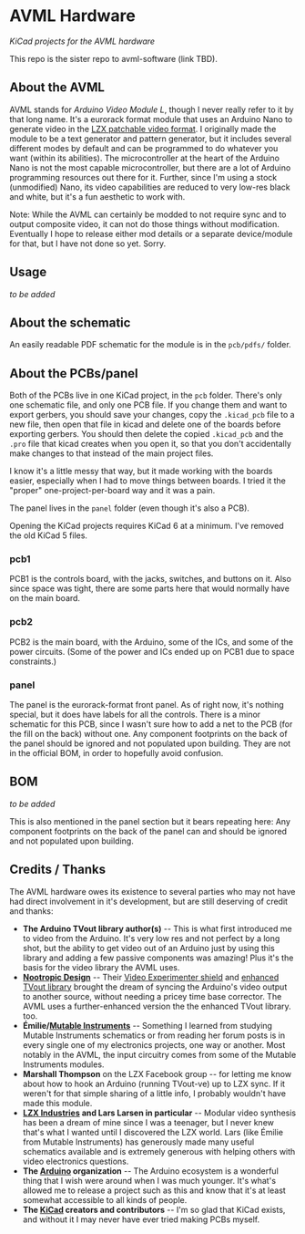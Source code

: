 AVML Hardware
=============

*KiCad projects for the AVML hardware*

This repo is the sister repo to avml-software (link TBD).
<!-- FIXME: add this link to the repo! -->

About the AVML
--------------

AVML stands for *Arduino Video Module L*, though I never really refer to it by that long name. It's a eurorack format module that uses an Arduino Nano to generate video in the [LZX patchable video format](https://lzxindustries.net). I originally made the module to be a text generator and pattern generator, but it includes several different modes by default and can be programmed to do whatever you want (within its abilities). The microcontroller at the heart of the Arduino Nano is not the most capable microcontroller, but there are a lot of Arduino programming resources out there for it. Further, since I'm using a stock (unmodified) Nano, its video capabilities are reduced to very low-res black and white, but it's a fun aesthetic to work with.

Note: While the AVML can certainly be modded to not require sync and to output composite video, it can not do those things without modification. Eventually I hope to release either mod details or a separate device/module for that, but I have not done so yet. Sorry.

Usage
-----

*to be added*
<!-- FIXME: add this info! -->
<!-- maybe link to another page somewhere? or have a usage file? -->

About the schematic
-------------------

An easily readable PDF schematic for the module is in the `pcb/pdfs/` folder.


About the PCBs/panel
--------------------

Both of the PCBs live in one KiCad project, in the `pcb` folder. There's only one schematic file, and only one PCB file. If you change them and want to export gerbers, you should save your changes, copy the `.kicad_pcb` file to a new file, then open that file in kicad and delete one of the boards before exporting gerbers. You should then delete the copied `.kicad_pcb` and the `.pro` file that kicad creates when you open it, so that you don't accidentally make changes to that instead of the main project files.

I know it's a little messy that way, but it made working with the boards easier, especially when I had to move things between boards. I tried it the "proper" one-project-per-board way and it was a pain.

The panel lives in the `panel` folder (even though it's also a PCB).

Opening the KiCad projects requires KiCad 6 at a minimum. I've removed the old KiCad 5 files.

### pcb1

PCB1 is the controls board, with the jacks, switches, and buttons on it. Also since space was tight, there are some parts here that would normally have on the main board.


### pcb2

PCB2 is the main board, with the Arduino, some of the ICs, and some of the power circuits. (Some of the power and ICs ended up on PCB1 due to space constraints.)


### panel

The panel is the eurorack-format front panel. As of right now, it's nothing special, but it does have labels for all the controls. There is a minor schematic for this PCB, since I wasn't sure how to add a net to the PCB (for the fill on the back) without one. Any component footprints on the back of the panel should be ignored and not populated upon building. They are not in the official BOM, in order to hopefully avoid confusion.

BOM
---

*to be added*
<!-- FIXME: add this info! -->

This is also mentioned in the panel section but it bears repeating here: Any component footprints on the back of the panel can and should be ignored and not populated upon building.


Credits / Thanks
----------------

The AVML hardware owes its existence to several parties who may not have had direct involvement in it's development, but are still deserving of credit and thanks:

- **The Arduino TVout library author(s)** -- This is what first introduced me to video from the Arduino. It's very low res and not perfect by a long shot, but the ability to get video out of an Arduino just by using this library and adding a few passive components was amazing! Plus it's the basis for the video library the AVML uses.
- **[Nootropic Design](https://nootropicdesign.com)** -- Their [Video Experimenter shield](https://nootropicdesign.com/video-experimenter/) and [enhanced TVout library](https://github.com/nootropicdesign/arduino-tvout-ve) brought the dream of syncing the Arduino's video output to another source, without needing a pricey time base corrector. The AVML uses a further-enhanced version the the enhanced TVout library. too.
- **Émilie/[Mutable Instruments](https://mutable-instruments.net)** -- Something I learned from studying Mutable Instruments schematics or from reading her forum posts is in every single one of my electronics projects, one way or another. Most notably in the AVML, the input circuitry comes from some of the Mutable Instruments modules. 
- **Marshall Thompson** on the LZX Facebook group -- for letting me know about how to hook an Arduino (running TVout-ve) up to LZX sync. If it weren't for that simple sharing of a little info, I probably wouldn't have made this module.
- **[LZX Industries](https://lzxindustries.net/pages/about-us) and Lars Larsen in particular** -- Modular video synthesis has been a dream of mine since I was a teenager, but I never knew that's what I wanted until I discovered the LZX world. Lars (like Émilie from Mutable Instruments) has generously made many useful schematics available and is extremely generous with helping others with video electronics questions.
- **The [Arduino](https://www.arduino.cc) organization** -- The Arduino ecosystem is a wonderful thing that I wish were around when I was much younger. It's what's allowed me to release a project such as this and know that it's at least somewhat accessible to all kinds of people.
- **The [KiCad](https://www.kicad.org) creators and contributors** -- I'm so glad that KiCad exists, and without it I may never have ever tried making PCBs myself.

